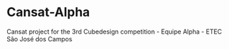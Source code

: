 # Cansat-Alpha
Cansat project for the 3rd Cubedesign competition - Equipe Alpha - ETEC São José dos Campos
